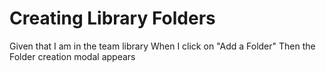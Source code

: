 # Creating Library Folders

Given that I am in the team library
When I click on "Add a Folder"
Then the Folder creation modal appears
